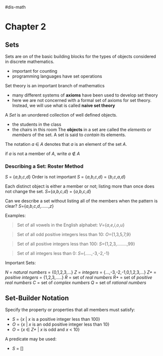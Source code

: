 #dis-math 
# Chapter 2

## Sets

Sets are on of the basic building blocks for the types of objects considered in discrete mathematics.
- important for counting 
- programming languages have set operations

Set theory is an important branch of mathematics
- many different systems of **axioms** have been used to develop set theory
- here we are not concerned with a formal set of axioms for set theory. Instead, we will use what is called **naive set theory** 

A *Set* is an unordered collection of well defined objects.
- the students in the class
- the chairs in this room
The **objects** in a set are called the *elements* or *members* of the set. A set is said to *contain* its elements.

The notation *a* $\in$ *A* denotes that *a* is an element of the set *A*.

if *a* is not a member of *A*, write *a* $\notin$ *A*

### Describing a Set: Roster Method

*S* = {*a*,*b*,*c*,*d*}
Order is not important
*S* = {*a*,*b*,*c*,*d*} = {*b*,*c*,*a*,*d*}

Each distinct object is either a member or not; listing more than once does not change the set.
*S*={*a*,*b*,*c*,*d*} = {*a*,*b*,*c*,*d*}

Can we describe a set without listing all of the members when the pattern is clear?
*S*={*a*,*b*,*c*,*d*,......,*z*}

Examples:
>Set of all vowels in the English alphabet:
*V*={*a*,*e*,*i*,*o*,*u*}

>Set of all odd positive integers less than 10:
*O*={1,3,5,7,9}

>Set of all positive integers less than 100:
*S*={1,2,3,........,99}

>Set of all integers less than 0:
*S*={.....,-3,-2,-1}

Important Sets:

*N* = *natural numbers* = {0,1,2,3,...}
*Z* = *integers* = {...,-3,-2,-1,0,1,2,3,...}
*Z+* = *positive integers* = {1,2,3,.....}
*R* = set of *real numbers*
*R+* = set of *positive real numbers*
*C* = set of *complex numbers*
*Q* = set of *rational numbers*

## Set-Builder Notation

Specify the property or properties that all members must satisfy:
- *S* = {*x* | *x* is a positive integer less than 100}
- *O* = {*x* | *x* is an odd positive integer less than 10}
- *O* = {*x* $\in$ *Z+* | *x* is odd and *x* < 10}

A predicate may be used:
- *S* = []

